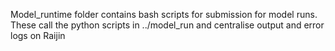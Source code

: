 Model_runtime folder contains bash scripts for submission for model runs.  These call the python scripts in ../model_run and 
centralise output and error logs on Raijin
